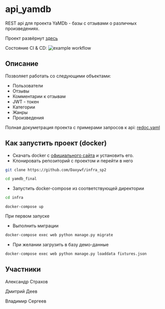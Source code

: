 # api_yamdb
REST api для проекта YaMDb - базы с отзывами о различных произведениях.

Проект развёрнут [здесь](http://51.250.29.193/)

Состояние CI & CD: ![example workflow](https://github.com/Daxywf/yamdb_final/actions/workflows/yamdb_workflow.yml/badge.svg)

## Описание
Позволяет работать со следующими объектами:
- Пользователи
- Отзывы
- Комментарии к отзывам
- JWT - токен
- Категории
- Жанры
- Произведения

Полная докуметрация проекта с примерами запросов к api: [redoc.yaml](https://github.com/Daxywf/api_yamdb/blob/master/api_yamdb/static/redoc.yaml)

## Как запустить проект (docker)
- Скачать docker с [официального сайта](https://www.docker.com/products/docker-desktop) и установить его.
- Клонировать репозиторий с проектом и перейти в него 
```bash
git clone https://github.com/Daxywf/infra_sp2
```
```bash
cd yamdb_final
```
- Запустить docker-compose из соответствующей директории
```bash
cd infra 
```
```
docker-compose up
```

При первом запуске
- Выполнить миграции
```bash
docker-compose exec web python manage.py migrate
```
- При желании загрузить в базу демо-данные
```bash
docker-compose exec web python manage.py loaddata fixtures.json
```

## Участники

Александр Страхов

Дмитрий Деев

Владимир Сергеев
